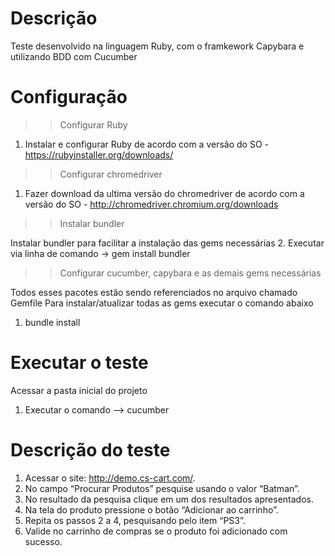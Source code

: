 <h1> Descrição </h1>
Teste desenvolvido na linguagem Ruby, com o framkework Capybara e utilizando BDD com Cucumber

<h1> Configuração </h1>

>>Configurar Ruby

1. Instalar e configurar Ruby de acordo com a versão do SO - https://rubyinstaller.org/downloads/

>>Configurar chromedriver

1. Fazer download da ultima versão do chromedriver de acordo com a versão do SO - http://chromedriver.chromium.org/downloads

>> Instalar bundler

Instalar bundler para facilitar a instalação das gems necessárias
2. Executar via linha de comando -> gem install bundler

>> Configurar cucumber, capybara e as demais gems necessárias 

Todos esses pacotes estão sendo referenciados no arquivo chamado Gemfile 
Para instalar/atualizar todas as gems executar o comando abaixo
1. bundle install

<h1> Executar o teste </h1>
Acessar a pasta inicial do projeto

1. Executar o comando --> cucumber

<h1> Descrição do teste </h1>

1. Acessar o site: http://demo.cs-cart.com/.
2. No campo “Procurar Produtos” pesquise usando o valor “Batman”.
3. No resultado da pesquisa clique em um dos resultados apresentados.
4. Na tela do produto pressione o botão “Adicionar ao carrinho”.
5. Repita os passos 2 a 4, pesquisando pelo item “PS3”.
6. Valide no carrinho de compras se o produto foi adicionado com sucesso.
